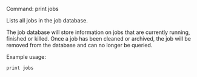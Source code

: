 Command: print jobs 

Lists all jobs in the job database.

The job database will store information on jobs that are currently running, finished or killed.
Once a job has been cleaned or archived, the job will be removed from the database and can no longer be queried.

Example usage:

    print jobs


